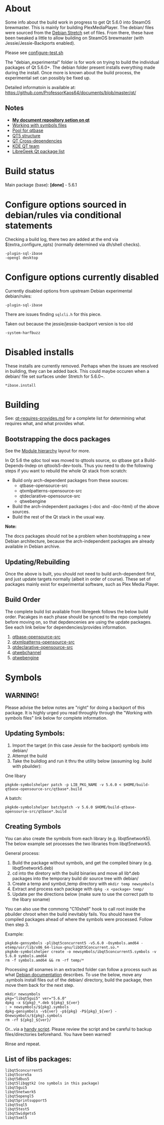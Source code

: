 # About

Some info about the build work in progress to get Qt 5.6.0 into SteamOS brewmaster. This is mainly for building PlexMediaPlayer.
The debian/ files were sourced from the [Debian Stretch](https://packages.debian.org/sid/qt5-default) set of files. From there, 
these have been tweaked a little to allow building on SteamOS brewmaster (with Jessie/Jessie-Backports enabled).

Please see [configure-test.sh](https://github.com/ProfessorKaos64/LibreGeek-Packaging/blob/brewmaster/qt_5.6.0/configure-test.sh)

The "debian_experimental" folder is for work on trying to build the individual packages of Qt 5.6.0+. The debian folder present installs everything made during the install. Once more is known about the build process, the experimental set can possibly be fixed up.

Detailed informatoin is available at:  
https://github.com/ProfessorKaos64/documents/blob/master/qt/

## Notes

* [**My document repository setion on qt**](https://github.com/ProfessorKaos64/documents/tree/master/qt)
* [Working with symbols files](http://pkg-kde.alioth.debian.org/symbolfiles.html)
* [Pool for qtbase](http://ftp.debian.org/debian/pool/main/q/qtbase-opensource-src/)
* [QT5 structure](https://wiki.qt.io/Qt_5_Structure)
* [QT Cross-dependencies](https://wiki.qt.io/Qt_Library_Cross_Dependencies)
* [KDE QT team](http://pkg-kde.alioth.debian.org/)
* [LibreGeek Qt package list](http://packages.libregeek.org/SteamOS-Tools/package_lists/brewmaster_testing_qt.txt)

# Build status

Main package (base): **[done]** - 5.6.1

# Configure options sourced in debian/rules via conditional statements

Checking a build log, there two are added at the end via $(extra_configure_opts) (normally determined via dh/shell checks).

```
-plugin-sql-ibase
-opengl desktop
```

# Configure options currently disabled

Currently disabled options from upstream Debian experimental debian/rules:

```
-plugin-sql-ibase
```
There are issues finding `sqlcli.h` for this piece.

Taken out because the jessie/jessie-backport version is too old

```
-system-harfbuzz
```

# Disabled installs

These installs are currently removed. Perhaps when the issues are resolved in building, they can be added back. This could maybe
occuren when a debian/ file set surfaces under Stretch for 5.6.0~.

```
*ibase.install
```

# Building

See: [qt-requires-provides.md](https://github.com/ProfessorKaos64/documents/blob/master/qt/qt-requires-provides.md) for a complete list for determining what requires what, and what provides what.

## Bootstrapping the docs packages 

See the [Module hierarchy](http://pkg-kde.alioth.debian.org/images/qt5_build_deps.png) layout for more.

In Qt 5.6 the qdoc tool was moved to qttools source, so qtbase got a
Build-Depends-Indep on qttools5-dev-tools. Thus you need to do the following
steps if you want to rebuild the whole Qt stack from scratch:

* Build only arch-dependent packages from these sources:
  - qtbase-opensource-src
  - qtxmlpatterns-opensource-src
  - qtdeclarative-opensource-src
  - qtwebengine
* Build the arch-independent packages (-doc and -doc-html) of the above sources.
* Build the rest of the Qt stack in the usual way.

**Note:**

The docs packages should not be a problem when bootstrapping a new
Debian architecture, because the arch-independent packages are already available
in Debian archive.

## Updating/Rebuilding

Once the above is built, you should not need to build arch-dependent first, and just update targets normally (albeit in order of course). These set of packages mainly exist for experimental software, such as Plex Media Player. 

## Build Order

The complete build list available from libregeek follows the below build order. Pacakges in each phase should be synced to the repo completely before moving on, so that depdencenies are using the update packages. See each link below for dependencies/provides information. 

1. [qtbase-opensource-src](https://github.com/ProfessorKaos64/LibreGeek-Packaging/blob/brewmaster/qtbase-opensource-src/debian/control)
2. [qtxmlpatterns-opensource-src](https://github.com/ProfessorKaos64/LibreGeek-Packaging/blob/brewmaster/qtxmlpatterns-opensource-src/debian/control)
3.  [qtdeclarative-opensource-src](https://github.com/ProfessorKaos64/LibreGeek-Packaging/blob/brewmaster/qtdeclarative-opensource-src/debian/control)
4. [qtwebchannel](https://github.com/ProfessorKaos64/LibreGeek-Packaging/blob/brewmaster/qtwebchannel/debian/control)
5. [qtwebengine](https://github.com/ProfessorKaos64/LibreGeek-Packaging/blob/brewmaster/qtwebengine/debian/control)

# Symbols

## WARNING!

Please advise the below notes are "right" for doing a backport of this package. It is highly urged you read throughly through the "Working with symbols files" link below for complete information.

## Updating Symbols:

1. Import the target (in this case Jessie for the backport) symbols into debian/
2. Attempt the build
3. Take the buildlog and run it thru the utility below (assuming log .build with pbuilder):

One libary
```
pkgkde-symbolshelper patch -p LIB_PKG_NAME -v 5.6.0 < $HOME/build-qtbase-opensource-src/qtbase*.build
```

A batch:
```
pkgkde-symbolshelper batchpatch -v 5.6.0 $HOME/build-qtbase-opensource-src/qtbase*.build
```

## Creating Symbols

You can also create the symbols from each library (e.g. libqt5network5). The below example set processes the two libraries from libqt5network5.

General process:

1. Build the package without symbols, and get the compiled binary (e.g. libqt5network5.deb)
2. cd into the diretory with the build binaries and move all lib*.deb packages into the temporary build dir source tree with debian/
3. Create a temp and symbol_temp directory with `mkdir temp newsymbols`
4. Extract and process each package with `dpkg -x <package> temp/`
5. Update per the directions below (make sure to use the correct path to the libary soname)

You can also use the commong "C10shell" hook to call root inside the pbuilder chroot when the build inevitably fails. You should have the compiled packages ahead of where the symbols were processed. Follow then step 3.

Example:
```
pkgkde-gensymbols -plibqt5concurrent5 -v5.6.0 -Osymbols.amd64 -etemp/usr/lib/x86_64-linux-gnu/libQt5Concurrent.so.*
pkgkde-symbolshelper create -o newsymbols/ibqt5concurrent5.symbols -v 5.6.0 symbols.amd64
rm -f symbols.amd64 && rm -rf temp/*
```

Processing all sonames in an extracted folder can follow a process such as what [Debian documentation](https://www.debian.org/doc/manuals/maint-guide/advanced.en.html) describes. To use the below, move any .symbols install files out of the debian/ directory, build the package, then move them back for the next step.

```
mkdir newsymbols
pkg="libqt5gui5" ver="5.6.0"
dpkg -x ${pkg}_*.deb ${pkg}_${ver}
: > newsymbols/${pkg}.symbols
dpkg-gensymbols -v${ver} -p${pkg} -P${pkg}_${ver} -Onewsymbols/${pkg}.symbols
rm -rf ${pkg}_${ver}/
```

Or...via a [handy script](https://github.com/ProfessorKaos64/LibreGeek-Packaging/blob/brewmaster/qtbase-opensource-src/create-new-symbols.sh). Please review the script and be careful to backup files/directories beforehand. You have been warned!

Rinse and repeat.

## List of libs packages:

```
libqt5concurrent5
libqt5core5a
libqt5dbus5
libqt5libqgtk2 (no symbols in this package)
libqt5gui5
libqt5network5
libqt5opengl5
libqt5printsupport5
libqt5sql5
libqt5test5
libqt5widgets5
libqt5xml5
```
